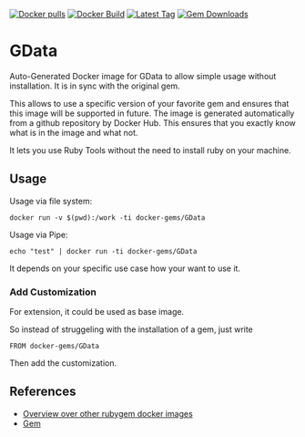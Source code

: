 [![Docker pulls](https://img.shields.io/docker/pulls/rubygem/GData.svg)](https://hub.docker.com/r/rubygem/GData/)
[![Docker Build](https://img.shields.io/docker/automated/rubygem/GData.svg)](https://hub.docker.com/r/rubygem/GData/)
[![Latest Tag](https://img.shields.io/github/tag/docker-rubygem/GData.svg)](https://hub.docker.com/r/rubygem/GData/)
[![Gem Downloads](https://img.shields.io/gem/dt/GData.svg)](https://rubygems.org/gems/GData/)
# GData

Auto-Generated Docker image for GData to allow simple usage without installation.
It is in sync with the original gem.

This allows to use a specific version of your favorite gem and ensures that this image will be supported in future.
The image is generated automatically from a github repository by Docker Hub.
This ensures that you exactly know what is in the image and what not.

It lets you use Ruby Tools without the need to install ruby on your machine.

## Usage

Usage via file system:

`docker run -v $(pwd):/work -ti docker-gems/GData`

Usage via Pipe:

`echo "test" | docker run -ti docker-gems/GData`

It depends on your specific use case how your want to use it.

### Add Customization

For extension, it could be used as base image.

So instead of struggeling with the installation of a gem, just write

`FROM docker-gems/GData`

Then add the customization.

## References

 - [Overview over other rubygem docker images](https://github.com/thinkbot/docker-rubygem)
 - [Gem](https://rubygems.org/gems/GData/)
